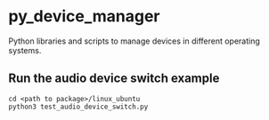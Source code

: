 # py_device_manager

Python libraries and scripts to manage devices in different operating systems.

## Run the audio device switch example
    cd <path to package>/linux_ubuntu
    python3 test_audio_device_switch.py